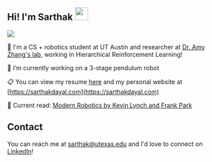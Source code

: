 ## Hi! I'm Sarthak <img src="https://raw.githubusercontent.com/MartinHeinz/MartinHeinz/master/wave.gif" width="30px">
![](https://komarev.com/ghpvc/?username=Sarthak-Dayal)

🤖 I'm a CS + robotics student at UT Austin and researcher at [Dr. Amy Zhang's lab](https://amyzhang.github.io/), working in Hierarchical Reinforcement Learning!

🌱 I’m currently working on a 3-stage pendulum robot

📋 You can view my resume [here](https://github.com/Sarthak-Dayal/Sarthak-Dayal/blob/main/dayal_sarthak_resume_master.pdf) and my personal website at [https://sarthakdayal.com](https://sarthakdayal.com)

📕 Current read: [Modern Robotics by Kevin Lynch and Frank Park](https://hades.mech.northwestern.edu/index.php/Modern_Robotics)

## Contact

You can reach me at [sarthak@utexas.edu](mailto:sarthak@utexas.edu) and I'd love to connect on [LinkedIn](https://www.linkedin.com/in/sarthakdayal/)!
